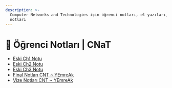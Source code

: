 ```yaml
---
description: >-
  Computer Networks and Technologies için öğrenci notları, el yazıları, tutulmuş notlar
  notları
---
```


# 📕 Öğrenci Notları \| CNaT

<!--YPackage.YGitbookIntegration-tarafından-otomatik-oluşturulmuştur-->

- [Eski Ch1 Notu](Eski%20Ch1%20Notu.pdf)
- [Eski Ch2 Notu](Eski%20Ch2%20Notu.pdf)
- [Eski Ch3 Notu](Eski%20Ch3%20Notu.pdf)
- [Final Notları CNT ~ YEmreAk](Final%20Notlar%C4%B1%20CNT%20~%20YEmreAk.pdf)
- [Vize Notları CNT ~ YEmreAk](Vize%20Notlar%C4%B1%20CNT%20~%20YEmreAk.pdf)

<!--YPackage.YGitbookIntegration-tarafından-otomatik-oluşturulmuştur-->
